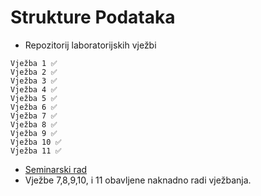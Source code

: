 # Strukture Podataka

- Repozitorij laboratorijskih vježbi
```
Vježba 1 ✅
Vježba 2 ✅
Vježba 3 ✅
Vježba 4 ✅
Vježba 5 ✅
Vježba 6 ✅
Vježba 7 ✅
Vježba 8 ✅
Vježba 9 ✅
Vježba 10 ✅
Vježba 11 ✅
```
- [Seminarski rad](https://github.com/leojerkovic/Projekti/tree/main/Bankovni%20sustav%20u%20C/Final%20ver "Banka u C s jednostavnim sučeljem")
- Vježbe 7,8,9,10, i 11 obavljene naknadno radi vježbanja.